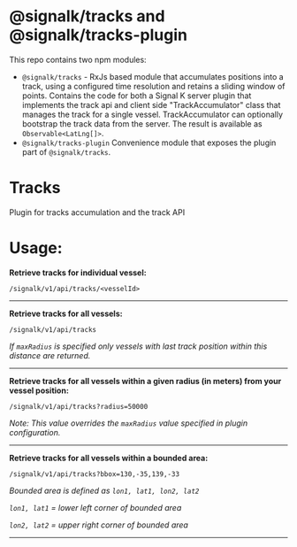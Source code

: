 # @signalk/tracks and @signalk/tracks-plugin
This repo contains two npm modules:
- `@signalk/tracks` - RxJs based module that accumulates positions into a track, using a configured time resolution and retains a sliding window of points. Contains the code for both a Signal K server plugin that implements the track api and client side "TrackAccumulator" class that manages the track for a single vessel. TrackAccumulator can optionally bootstrap the track data from the server. The result is available as `Observable<LatLng[]>`.
- `@signalk/tracks-plugin` Convenience module that exposes the plugin part of `@signalk/tracks`.


# Tracks
Plugin for tracks accumulation and the track API


# Usage:

__Retrieve tracks for individual vessel:__

`/signalk/v1/api/tracks/<vesselId>`

---

__Retrieve tracks for all vessels:__

`/signalk/v1/api/tracks`

_If `maxRadius` is specified only vessels with last track position within this distance are returned._

---

__Retrieve tracks for all vessels within a given radius (in meters) from your vessel position:__

`/signalk/v1/api/tracks?radius=50000`

_Note: This value overrides the `maxRadius` value specified in plugin configuration._

---

__Retrieve tracks for all vessels within a bounded area:__

`/signalk/v1/api/tracks?bbox=130,-35,139,-33`

_Bounded area is defined as `lon1, lat1, lon2, lat2`_

_`lon1, lat1` = lower left corner of bounded area_

_`lon2, lat2` = upper right corner of bounded area_

---
